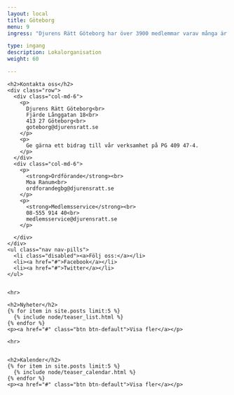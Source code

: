 ```yaml
---
layout: local
title: Göteborg
menu: 9
ingress: "Djurens Rätt Göteborg har över 3900 medlemmar varav många är ideellt engagerade för djurs rättigheter. Vi arbetar genom att sprida information på stan, bjuda på veganmat, arrangera utställningar, vegomässa, föredrag och mycket mer. Vem som helst som är intresserad är välkommen att besöka våra aktiviteter och komma med egna idéer."

type: ingang
description: Lokalorganisation
weight: 60

---
```


<div class="row">
  <div class="col-md-8 col-md-offset-1">


    <h2>Kontakta oss</h2>
    <div class="row">
      <div class="col-md-6">
        <p>
          Djurens Rätt Göteborg<br>
          Fjärde Långgatan 18<br>
          413 27 Göteborg<br>
          goteborg@djurensratt.se
        </p>
        <p>
          Ge gärna ett bidrag till vår verksamhet på PG 409 47-4.
        </p>
      </div>
      <div class="col-md-6">
        <p>
          <strong>Ordförande</strong><br>
          Moa Ranum<br>
          ordforandegbg@djurensratt.se
        </p>
        <p>
          <strong>Medlemsservice</strong><br>
          08-555 914 40<br>
          medlemsservice@djurensratt.se
        </p>

      </div>
    </div>
    <ul class="nav nav-pills">
      <li class="disabled"><a>Följ oss:</a></li>
      <li><a href="#">Facebook</a></li>
      <li><a href="#">Twitter</a></li>
    </ul>


    <hr>

    <h2>Nyheter</h2>
    {% for item in site.posts limit:5 %}
      {% include node/teaser_list.html %}
    {% endfor %}
    <p><a href="#" class="btn btn-default">Visa fler</a></p>

    <hr>


    <h2>Kalender</h2>
    {% for item in site.posts limit:5 %}
      {% include node/teaser_calendar.html %}
    {% endfor %}
    <p><a href="#" class="btn btn-default">Visa fler</a></p>

  </div>
</div>
